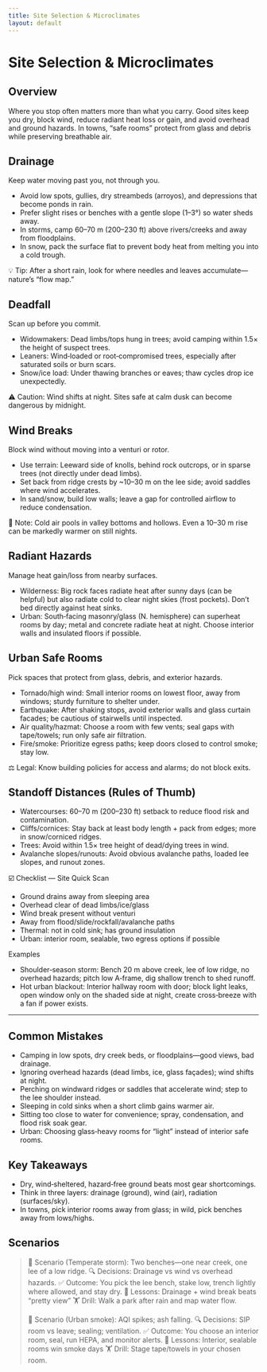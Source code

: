 ```yaml
---
title: Site Selection & Microclimates
layout: default
---
```


# Site Selection & Microclimates

## Overview
Where you stop often matters more than what you carry. Good sites keep you dry, block wind, reduce radiant heat loss or gain, and avoid overhead and ground hazards. In towns, “safe rooms” protect from glass and debris while preserving breathable air.

## Drainage
Keep water moving past you, not through you.

- Avoid low spots, gullies, dry streambeds (arroyos), and depressions that become ponds in rain.
- Prefer slight rises or benches with a gentle slope (1–3°) so water sheds away.
- In storms, camp 60–70 m (200–230 ft) above rivers/creeks and away from floodplains.
- In snow, pack the surface flat to prevent body heat from melting you into a cold trough.

💡 Tip: After a short rain, look for where needles and leaves accumulate—nature’s “flow map.”

## Deadfall
Scan up before you commit.

- Widowmakers: Dead limbs/tops hung in trees; avoid camping within 1.5× the height of suspect trees.
- Leaners: Wind‑loaded or root‑compromised trees, especially after saturated soils or burn scars.
- Snow/ice load: Under thawing branches or eaves; thaw cycles drop ice unexpectedly.

⚠️ Caution: Wind shifts at night. Sites safe at calm dusk can become dangerous by midnight.

## Wind Breaks
Block wind without moving into a venturi or rotor.

- Use terrain: Leeward side of knolls, behind rock outcrops, or in sparse trees (not directly under dead limbs).
- Set back from ridge crests by ~10–30 m on the lee side; avoid saddles where wind accelerates.
- In sand/snow, build low walls; leave a gap for controlled airflow to reduce condensation.

📝 Note: Cold air pools in valley bottoms and hollows. Even a 10–30 m rise can be markedly warmer on still nights.

## Radiant Hazards
Manage heat gain/loss from nearby surfaces.

- Wilderness: Big rock faces radiate heat after sunny days (can be helpful) but also radiate cold to clear night skies (frost pockets). Don’t bed directly against heat sinks.
- Urban: South‑facing masonry/glass (N. hemisphere) can superheat rooms by day; metal and concrete radiate heat at night. Choose interior walls and insulated floors if possible.

## Urban Safe Rooms
Pick spaces that protect from glass, debris, and exterior hazards.

- Tornado/high wind: Small interior rooms on lowest floor, away from windows; sturdy furniture to shelter under.
- Earthquake: After shaking stops, avoid exterior walls and glass curtain facades; be cautious of stairwells until inspected.
- Air quality/hazmat: Choose a room with few vents; seal gaps with tape/towels; run only safe air filtration.
- Fire/smoke: Prioritize egress paths; keep doors closed to control smoke; stay low.

⚖️ Legal: Know building policies for access and alarms; do not block exits.

## Standoff Distances (Rules of Thumb)
- Watercourses: 60–70 m (200–230 ft) setback to reduce flood risk and contamination.
- Cliffs/cornices: Stay back at least body length + pack from edges; more in snow/corniced ridges.
- Trees: Avoid within 1.5× tree height of dead/dying trees in wind.
- Avalanche slopes/runouts: Avoid obvious avalanche paths, loaded lee slopes, and runout zones.

☑️ Checklist — Site Quick Scan
- Ground drains away from sleeping area
- Overhead clear of dead limbs/ice/glass
- Wind break present without venturi
- Away from flood/slide/rockfall/avalanche paths
- Thermal: not in cold sink; has ground insulation
- Urban: interior room, sealable, two egress options if possible

Examples
- Shoulder‑season storm: Bench 20 m above creek, lee of low ridge, no overhead hazards; pitch low A‑frame, dig shallow trench to shed runoff.
- Hot urban blackout: Interior hallway room with door; block light leaks, open window only on the shaded side at night, create cross‑breeze with a fan if power exists.

---

## Common Mistakes
- Camping in low spots, dry creek beds, or floodplains—good views, bad drainage.
- Ignoring overhead hazards (dead limbs, ice, glass façades); wind shifts at night.
- Perching on windward ridges or saddles that accelerate wind; step to the lee shoulder instead.
- Sleeping in cold sinks when a short climb gains warmer air.
- Sitting too close to water for convenience; spray, condensation, and flood risk soak gear.
- Urban: Choosing glass‑heavy rooms for “light” instead of interior safe rooms.

## Key Takeaways
- Dry, wind‑sheltered, hazard‑free ground beats most gear shortcomings.
- Think in three layers: drainage (ground), wind (air), radiation (surfaces/sky).
- In towns, pick interior rooms away from glass; in wild, pick benches away from lows/highs.

## Scenarios

> 🧭 Scenario (Temperate storm): Two benches—one near creek, one lee of a low ridge.
> 🔍 Decisions: Drainage vs wind vs overhead hazards.
> ✅ Outcome: You pick the lee bench, stake low, trench lightly where allowed, and stay dry.
> 🧠 Lessons: Drainage + wind break beats “pretty view”
> 🏋️ Drill: Walk a park after rain and map water flow.
>
> 🧭 Scenario (Urban smoke): AQI spikes; ash falling.
> 🔍 Decisions: SIP room vs leave; sealing; ventilation.
> ✅ Outcome: You choose an interior room, seal, run HEPA, and monitor alerts.
> 🧠 Lessons: Interior, sealable rooms win smoke days
> 🏋️ Drill: Stage tape/towels in your chosen room.
